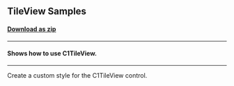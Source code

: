 ## TileView Samples
#### [Download as zip](https://downgit.github.io/#/home?url=https://github.com/GrapeCity/ComponentOne-WPF-Samples/tree/master/\NET_4.5.2\C1.WPF.TileView\CS\TileViewSamples)
____
#### Shows how to use C1TileView.
____
Create a custom style for the C1TileView control.
